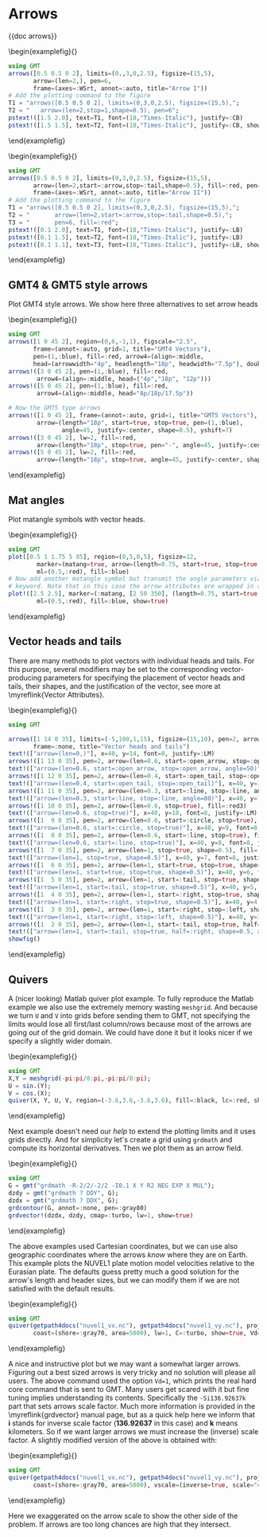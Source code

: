 # Arrows

{{doc arrows}}

\begin{examplefig}{}
```julia
using GMT
arrows([0.5 0.5 0 2], limits=(0.,3,0,2.5), figsize=(15,5),
       arrow=(len=2,), pen=6,
       frame=(axes=:WSrt, annot=:auto, title="Arrow I"))
# Add the plotting command to the figure
T1 = "arrows([0.5 0.5 0 2], limits=(0,3,0,2.5), figsize=(15,5),";
T2 = "   arrow=(len=2,stop=1,shape=0.5), pen=6";
pstext!([1.5 2.0], text=T1, font=(18,"Times-Italic"), justify=:CB)
pstext!([1.5 1.5], text=T2, font=(18,"Times-Italic"), justify=:CB, show=true)
```
\end{examplefig}


\begin{examplefig}{}
```julia
using GMT
arrows([0.5 0.5 0 2], limits=(0,3,0,2.5), figsize=(15,5),
       arrow=(len=2,start=:arrow,stop=:tail,shape=0.5), fill=:red, pen=6,
       frame=(axes=:WSrt, annot=:auto, title="Arrow II"))
# Add the plotting command to the figure
T1 = "arrows([0.5 0.5 0 2], limits=(0,3,0,2.5), figsize=(15,5),";
T2 = "       arrow=(len=2,start=:arrow,stop=:tail,shape=0.5),";
T3 = "       pen=6, fill=:red";
pstext!([0.1 2.0], text=T1, font=(18,"Times-Italic"), justify=:LB)
pstext!([0.1 1.5], text=T2, font=(18,"Times-Italic"), justify=:LB)
pstext!([0.1 1.1], text=T3, font=(18,"Times-Italic"), justify=:LB, show=true)
```
\end{examplefig}

## GMT4 & GMT5 style arrows

Plot GMT4 style arrows. We show here three alternatives to set arrow heads

\begin{examplefig}{}
```julia
using GMT
arrows([1 0 45 2], region=(0,6,-1,1), figscale="2.5",
       frame=(annot=:auto, grid=1, title="GMT4 Vectors"),
       pen=(1,:blue), fill=:red, arrow4=(align=:middle,
       head=(arrowwidth="4p", headlength="18p", headwidth="7.5p"), double=true))
arrows!([3 0 45 2], pen=(1,:blue), fill=:red,
        arrow4=(align=:middle, head=("4p","18p", "12p")))
arrows!([5 0 45 2], pen=(1,:blue), fill=:red,
        arrow4=(align=:middle, head="8p/18p/17.5p"))

# Now the GMT5 type arrows
arrows!([1 0 45 2], frame=(annot=:auto, grid=1, title="GMT5 Vectors"), lw=2, fill=:red,
        arrow=(length="18p", start=true, stop=true, pen=(1,:blue),
               angle=45, justify=:center, shape=0.5), yshift=7)
arrows!([3 0 45 2], lw=2, fill=:red,
        arrow=(length="18p", stop=true, pen="-", angle=45, justify=:center, shape=0.5))
arrows!([5 0 45 2], lw=2, fill=:red,
        arrow=(length="18p", stop=true, angle=45, justify=:center, shape=0.5), show=true)
```
\end{examplefig}

## Mat angles

Plot matangle symbols with vector heads.

\begin{examplefig}{}
```julia
using GMT
plot([0.5 1 1.75 5 85], region=(0,5,0,5), figsize=12,
        marker=(matang=true, arrow=(length=0.75, start=true, stop=true, half=:right)),
        ml=(0.5,:red), fill=:blue)
# Now add another matangle symbol but transmit the angle parameters via the
# keyword. Note that in this case the arrow attributes are wrapped in a NamedTuple
plot!([2.5 2.5], marker=(:matang, [2 50 350], (length=0.75, start=true, stop=true, half=:left)),
        ml=(0.5,:red), fill=:blue, show=true)
```
\end{examplefig}

## Vector heads and tails

There are many methods to plot vectors with individual heads and tails. For this purpose, several
modifiers may be set to the corresponding vector-producing parameters for specifying the
placement of vector heads and tails, their shapes, and the justification of the vector, see more at
\myreflink{Vector Attributes}.

\begin{examplefig}{}
```julia
using GMT

arrows([1 14 0 35], limits=(-5,100,1,15), figsize=(15,10), pen=2, arrow=(len=0,), 
       frame=:none, title="Vector heads and tails")
text!(["arrow=(len=0,)"], x=40, y=14, font=8, justify=:LM)
arrows!([1 13 0 35], pen=2, arrow=(len=0.6, start=:open_arrow, stop=:open_arrow, angle=50))
text!(["arrow=(len=0.6, start=:open_arrow, stop=:open_arrow, angle=50)"], x=40, y=13, font=8, justify=:LM)
arrows!([1 12 0 35], pen=2, arrow=(len=0.4, start=:open_tail, stop=:open_tail))
text!(["arrow=(len=0.4, start=:open_tail, stop=:open_tail)"], x=40, y=12, font=8, justify=:LM)
arrows!([1 11 0 35], pen=2, arrow=(len=0.3, start=:line, stop=:line, angle=80))
text!(["arrow=(len=0.3, start=:line, stop=:line, angle=80)"], x=40, y=11, font=8, justify=:LM)
arrows!([1 10 0 35], pen=2, arrow=(len=0.6, stop=true), fill=:red3)
text!(["arrow=(len=0.6, stop=true)"], x=40, y=10, font=8, justify=:LM)
arrows!([1  9 0 35], pen=2, arrow=(len=0.6, start=:circle, stop=true), fill=:red3)
text!(["arrow=(len=0.6, start=:circle, stop=true)"], x=40, y=9, font=8, justify=:LM)
arrows!([1  8 0 35], pen=2, arrow=(len=0.6, start=:line, stop=true), fill=:red3)
text!(["arrow=(len=0.6, start=:line, stop=true)"], x=40, y=8, font=8, justify=:LM)
arrows!([1  7 0 35], pen=2, arrow=(len=1, stop=true, shape=0.5), fill=:red3)
text!(["arrow=(len=1, stop=true, shape=0.5)"], x=40, y=7, font=8, justify=:LM)
arrows!([1  6 0 35], pen=2, arrow=(len=1, start=true, stop=true, shape=0.5), fill=:red3)
text!(["arrow=(len=1, start=true, stop=true, shape=0.5)"], x=40, y=6, font=8, justify=:LM)
arrows!([1  5 0 35], pen=2, arrow=(len=1, start=:tail, stop=true, shape=0.5), fill=:red3)
text!(["arrow=(len=1, start=:tail, stop=true, shape=0.5)"], x=40, y=5, font=8, justify=:LM)
arrows!([1  4 0 35], pen=2, arrow=(len=1, start=:right, stop=true, shape=0.5), fill=:red3)
text!(["arrow=(len=1, start=:right, stop=true, shape=0.5)"], x=40, y=4, font=8, justify=:LM)
arrows!([1  3 0 35], pen=2, arrow=(len=1, start=:right, stop=:left, shape=0.5), fill=:red3)
text!(["arrow=(len=1, start=:right, stop=:left, shape=0.5)"], x=40, y=3, font=8, justify=:LM)
arrows!([1  2 0 35], pen=2, arrow=(len=1, start=:tail, stop=true, half=:right, shape=0.5, angle=45), fill=:red3)
text!(["arrow=(len=1, start=:tail, stop=true, half=:right, shape=0.5, angle=45)"], x=40, y=2, font=8, justify=:LM)
showfig()
```
\end{examplefig}

## Quivers

A (nicer looking) Matlab quiver plot example. To fully reproduce the Matlab example we also use the extremely
memory wasting `meshgrid`. And because we turn `U` and `V` into grids before sending them to GMT, not specifying
the limits would lose all first/last column/rows because most of the arrows are going *out* of the grid domain.
We could have done it but it looks nicer if we specify a slightly wider domain.

\begin{examplefig}{}
```julia
using GMT
X,Y = meshgrid(-pi:pi/8:pi,-pi:pi/8:pi);
U = sin.(Y);
V = cos.(X);
quiver(X, Y, U, V, region=(-3.6,3.6,-3.6,3.6), fill=:black, lc=:red, show=true)
```
\end{examplefig}

Next example doesn't need our *help* to extend the plotting limits and it uses grids directly. And for simplicity
let's create a grid using `grdmath` and compute its horizontal derivatives. Then we plot them as an arrow field.

\begin{examplefig}{}
```julia
using GMT
G = gmt("grdmath -R-2/2/-2/2 -I0.1 X Y R2 NEG EXP X MUL");
dzdy = gmt("grdmath ? DDY", G);
dzdx = gmt("grdmath ? DDX", G);
grdcontour(G, annot=:none, pen=:gray80)
grdvector!(dzdx, dzdy, cmap=:turbo, lw=1, show=true)
```
\end{examplefig}

The above examples used Cartesian coordinates, but we can use also geographic coordinates where the arrows *know*
where they are on Earth. This example plots the NUVEL1 plate motion model velocities relative to the Eurasian
plate. The defaults guess pretty much a good solution for the arrow's length and header sizes, but we can modify
them if we are not satisfied with the default results.

\begin{examplefig}{}
```julia
using GMT
quiver(getpath4docs("nuvel1_vx.nc"), getpath4docs("nuvel1_vy.nc"), proj=:guess,
       coast=(shore=:gray70, area=5000), lw=1, C=:turbo, show=true, Vd=1)
```
\end{examplefig}

A nice and instructive plot but we may want a somewhat larger arrows. Figuring out a best sized arrows is very
tricky and no solution will please all users. The above command used the option ``Vd=1``, which prints the real
hard core command that is sent to GMT. Many users get scared with it but fine tuning implies understanding its
contents. Specifically the `-Si136.92637k` part that sets arrows scale factor. Much more information is provided
in the \myreflink{grdvector} manual page, but as a quick help here we inform that **i** stands for inverse scale
factor (**136.92637** in this case) and **k** means kilometers. So if we want larger arrows we must increase the
(inverse) scale factor. A slightly modified version of the above is obtained with:

\begin{examplefig}{}
```julia
using GMT
quiver(getpath4docs("nuvel1_vx.nc"), getpath4docs("nuvel1_vy.nc"), proj=:guess, lw=1, 
       coast=(shore=:gray70, area=5000), vscale=(inverse=true, scale="400k"), C=:turbo, show=true)
```
\end{examplefig}

Here we exaggerated on the arrow scale to show the other side of the problem. If arrows are too long chances
are high that they intersect.
